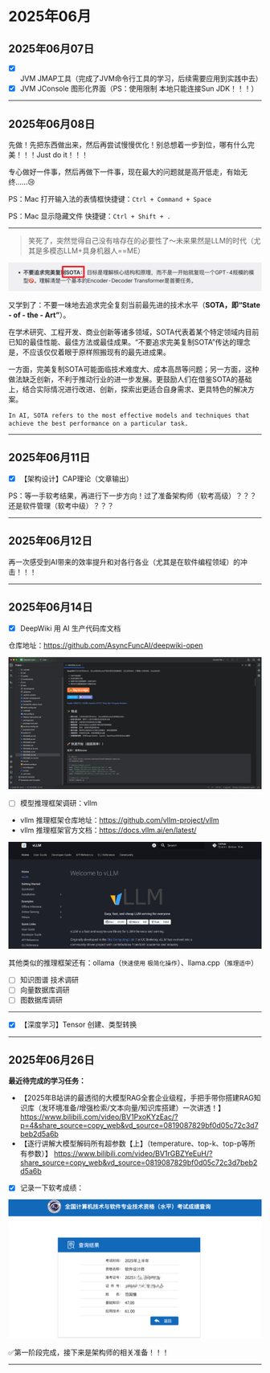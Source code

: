 # 2025年06月

## 2025年06月07日

- [x] JVM JMAP工具（完成了JVM命令行工具的学习，后续需要应用到实践中去）
- [x] JVM JConsole 图形化界面（PS：使用限制 本地只能连接Sun JDK！！！）

---

## 2025年06月08日

先做！先把东西做出来，然后再尝试慢慢优化！别总想着一步到位，哪有什么完美！！！Just do it！！！

专心做好一件事，然后再做下一件事，现在最大的问题就是高开低走，有始无终......😢

PS：Mac 打开输入法的表情框快捷键：`Ctrl + Command + Space`

PS：Mac 显示隐藏文件 快捷键：`Ctrl + Shift + .`

---

> 笑死了，突然觉得自己没有啥存在的必要性了～未来果然是LLM的时代（尤其是多模态LLM+具身机器人==ME）

![image-20250608104513600](2025年06月.assets/image-20250608104513600.png)

又学到了：不要一味地去追求完全复刻当前最先进的技术水平（**SOTA，即“State - of - the - Art”**）。

在学术研究、工程开发、商业创新等诸多领域，SOTA代表着某个特定领域内目前已知的最佳性能、最佳方法或最佳成果。“不要追求完美复制SOTA”传达的理念是，不应该仅仅着眼于原样照搬现有的最先进成果。

一方面，完美复制SOTA可能面临技术难度大、成本高昂等问题；另一方面，这种做法缺乏创新，不利于推动行业的进一步发展。更鼓励人们在借鉴SOTA的基础上，结合实际情况进行改进、创新，探索出更适合自身需求、更具特色的解决方案。

```
In AI, SOTA refers to the most effective models and techniques that achieve the best performance on a particular task. 
```

---

## 2025年06月11日

- [x] 【架构设计】CAP理论（文章输出）

PS：等一手软考结果，再进行下一步方向！过了准备架构师（软考高级）？？？还是软件管理（软考中级）？？？

---

## 2025年06月12日

再一次感受到AI带来的效率提升和对各行各业（尤其是在软件编程领域）的冲击！！！

---

## 2025年06月14日

- [x] DeepWiki 用 AI 生产代码库文档

仓库地址：https://github.com/AsyncFuncAI/deepwiki-open

![image-20250614010632143](2025年06月.assets/image-20250614010632143.png)

- [ ] 模型推理框架调研：vllm

- vllm 推理框架仓库地址：https://github.com/vllm-project/vllm 
- vllm 推理框架官方文档：https://docs.vllm.ai/en/latest/

![image-20250614011506253](2025年06月.assets/image-20250614011506253.png)

其他类似的推理框架还有：ollama（`快速使用` `极简化操作`）、llama.cpp（`推理适中`）

- [ ] 知识图谱 技术调研
- [ ] 向量数据库调研
- [ ] 图数据库调研

---

- [x] 【深度学习】Tensor 创建、类型转换

---

## 2025年06月26日

**最近待完成的学习任务：**

- 【2025年B站讲的最透彻的大模型RAG全套企业级程，手把手带你搭建RAG知识库（发环境准备/增强检索/文本向量/知识库搭建）一次讲透！】 https://www.bilibili.com/video/BV1PxoKYzEac/?p=4&share_source=copy_web&vd_source=0819087829bf0d05c72c3d7beb2d5a6b
- 【逐行讲解大模型解码所有超参数【上】（temperature、top-k、top-p等所有参数）】 https://www.bilibili.com/video/BV1rGBZYeEuH/?share_source=copy_web&vd_source=0819087829bf0d05c72c3d7beb2d5a6b

- [x] 记录一下软考成绩：

![image-20250626225013381](2025年06月.assets/image-20250626225013381-0949415.png)



✅第一阶段完成，接下来是架构师的相关准备！！！

---

